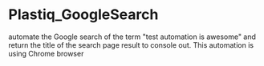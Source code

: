 # Plastiq_GoogleSearch
automate the Google search of the term "test automation is awesome" and return the title of the search page result to console out. This automation is using Chrome browser
